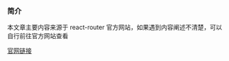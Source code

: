 ### 简介

本文章主要内容来源于 react-router 官方网站，如果遇到内容阐述不清楚，可以自行前往官方网站查看

[官网链接](https://reactrouter.com/en/main/start/tutorial)

<br>

###
